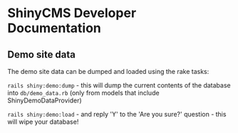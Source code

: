 # ShinyCMS Developer Documentation

## Demo site data

The demo site data can be dumped and loaded using the rake tasks:

`rails shiny:demo:dump` - this will dump the current contents of the database into `db/demo_data.rb` (only from models that include ShinyDemoDataProvider)

`rails shiny:demo:load` - and reply 'Y' to the 'Are you sure?' question - this will wipe your database!

